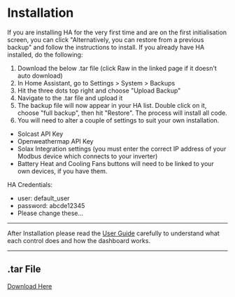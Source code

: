 # Installation

If you are installing HA for the very first time and are on the first initialisation screen, you can click "Alternatively, you can restore from a previous backup" and follow the instructions to install.  If you already have HA installed, do the following:

1. Download the below .tar file (click Raw in the linked page if it doesn't auto download)
2. In Home Assistant, go to Settings > System > Backups
3. Hit the three dots top right and choose "Upload Backup"
4. Navigate to the .tar file and upload it
5. The backup file will now appear in your HA list. Double click on it, choose "full backup", then hit "Restore". The process will install all code.
6. You will need to alter a couple of settings to suit your own installation.
* Solcast API Key
* Openweathermap API Key
* Solax Integration settings (you must enter the correct IP address of your Modbus device which connects to your inverter)
* Battery Heat and Cooling Fans buttons will need to be linked to your own devices, if you have them.

HA Credentials:

* user: default_user
* password: abcde12345
* Please change these...

-----

After Installation please read the [User Guide](https://github.com/jevburchell/Solis-Modbus-Auto-Charging-using-Solax/blob/main/README.md#user-guide) carefully to understand what each control does and how the dashboard works.

-----

## .tar File

[Download Here](https://github.com/jevburchell/Solis-Modbus-Auto-Charging-using-Solax/blob/main/Images/HA%20Solis%20Solax%20Automation%20Backup%201.6.23.tar)
